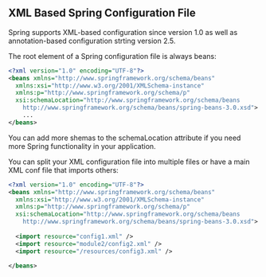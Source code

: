 ## XML Based Spring Configuration File
Spring supports XML-based configuration since version 1.0 as well as annotation-based configuration strting version 2.5.

The root element of a Spring configuration file is always beans:
```xml
<?xml version="1.0" encoding="UTF-8"?>
<beans xmlns="http://www.springframework.org/schema/beans"
  xmlns:xsi="http://www.w3.org/2001/XMLSchema-instance"
  xmlns:p="http://www.springframework.org/schema/p"
  xsi:schemaLocation="http://www.springframework.org/schema/beans 
    http://www.springframework.org/schema/beans/spring-beans-3.0.xsd">
    ...
</beans>
```
You can add more shemas to the schemaLocation attribute if you need more Spring functionality in your application.

You can split your XML configuration file into multiple files or have a main XML conf file that imports others:
```xml
<?xml version="1.0" encoding="UTF-8"?>
<beans xmlns="http://www.springframework.org/schema/beans"
  xmlns:xsi="http://www.w3.org/2001/XMLSchema-instance"
  xmlns:p="http://www.springframework.org/schema/p"
  xsi:schemaLocation="http://www.springframework.org/schema/beans 
    http://www.springframework.org/schema/beans/spring-beans-3.0.xsd">
    
  <import resource="config1.xml" />
  <import resource="module2/config2.xml" />
  <import resource="/resources/config3.xml" />
  
</beans>
```
